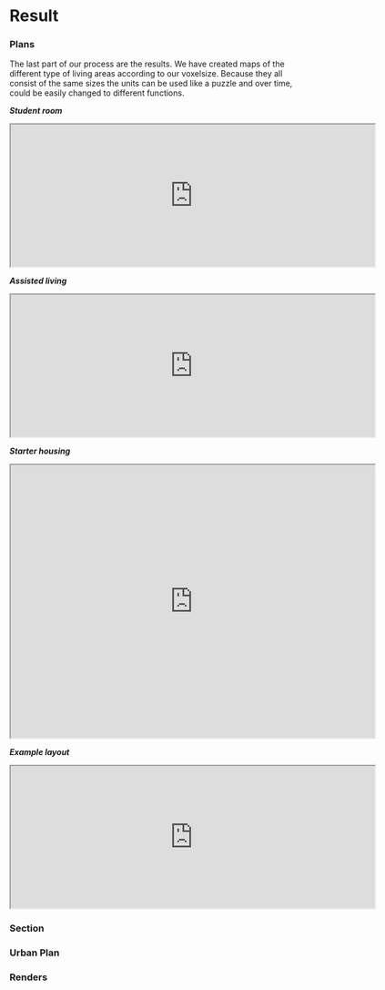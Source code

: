 # Result

### Plans

The last part of our process are the results. We have created maps of the different type of living areas according to our voxelsize. Because they all consist of the same sizes the units can be used like a puzzle and over time, could be easily changed to different functions.

***Student room***

<iframe src="https://drive.google.com/file/d/1fFFadXJDwJ-HbQAbcwvAKwldrUbRCmMA/preview?resourcekey=null" width="640" height="250"></iframe>

***Assisted living***

<iframe src="https://drive.google.com/file/d/1pjiAd3XWGxQbN0jd8JU9f2sh26YY_o-X/preview?resourcekey=null" width="640" height="250"></iframe>

***Starter housing***

<iframe src="https://drive.google.com/file/d/1TVeTauoM0HRnIT2Ktw18b_e-ERvVsYKp/preview?resourcekey=null" width="640" height="480"></iframe>

***Example layout***

<iframe src="https://drive.google.com/file/d/151cp67i6ZgGEilBdt9oljU11Vc_tuRau/preview?resourcekey=null" width="640" height="250"></iframe>

### Section


### Urban Plan


### Renders 

